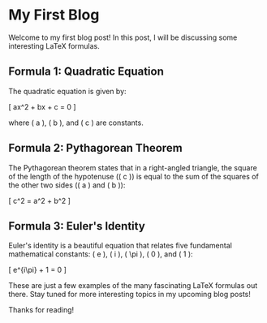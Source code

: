 # My First Blog

Welcome to my first blog post! In this post, I will be discussing some interesting LaTeX formulas.

## Formula 1: Quadratic Equation

The quadratic equation is given by:

\[ ax^2 + bx + c = 0 \]

where \( a \), \( b \), and \( c \) are constants.

## Formula 2: Pythagorean Theorem

The Pythagorean theorem states that in a right-angled triangle, the square of the length of the hypotenuse (\( c \)) is equal to the sum of the squares of the other two sides (\( a \) and \( b \)):

\[ c^2 = a^2 + b^2 \]

## Formula 3: Euler's Identity

Euler's identity is a beautiful equation that relates five fundamental mathematical constants: \( e \), \( i \), \( \pi \), \( 0 \), and \( 1 \):

\[ e^{i\pi} + 1 = 0 \]

These are just a few examples of the many fascinating LaTeX formulas out there. Stay tuned for more interesting topics in my upcoming blog posts!

Thanks for reading!